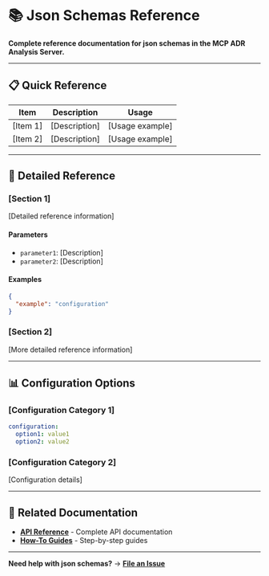 # 📚 Json Schemas Reference

**Complete reference documentation for json schemas in the MCP ADR Analysis Server.**

---

## 📋 Quick Reference

| Item     | Description   | Usage           |
| -------- | ------------- | --------------- |
| [Item 1] | [Description] | [Usage example] |
| [Item 2] | [Description] | [Usage example] |

---

## 🔧 Detailed Reference

### [Section 1]

[Detailed reference information]

#### Parameters

- `parameter1`: [Description]
- `parameter2`: [Description]

#### Examples

```json
{
  "example": "configuration"
}
```

### [Section 2]

[More detailed reference information]

---

## 📊 Configuration Options

### [Configuration Category 1]

```yaml
configuration:
  option1: value1
  option2: value2
```

### [Configuration Category 2]

[Configuration details]

---

## 🔗 Related Documentation

- **[API Reference](api-reference.md)** - Complete API documentation
- **[How-To Guides](./how-to-guides/)** - Step-by-step guides

---

**Need help with json schemas?** → **[File an Issue](https://github.com/tosin2013/mcp-adr-analysis-server/issues)**
